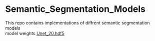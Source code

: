 # Semantic_Segmentation_Models
This repo contains implementations of diffrent semantic segmentation models<br>
model weights [Unet_20.hdf5](https://drive.google.com/file/d/1vu0wSLsWWe2LdjLL4r84qa05npGFqMWK/view?usp=sharing)
